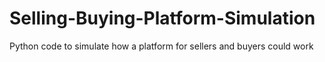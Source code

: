 # Selling-Buying-Platform-Simulation
Python code to simulate how a platform for sellers and buyers could work
